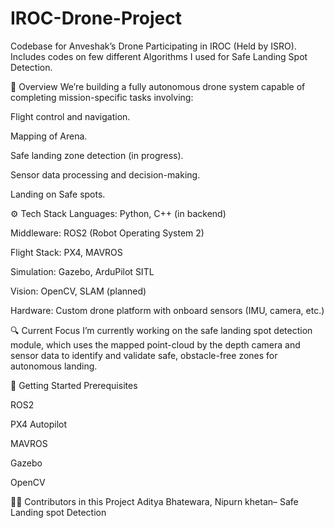 # IROC-Drone-Project
Codebase for Anveshak’s Drone Participating in IROC (Held by ISRO). Includes codes on few different Algorithms I used for Safe Landing Spot Detection. 

🧠 Overview
We’re building a fully autonomous drone system capable of completing mission-specific tasks involving:

Flight control and navigation.

Mapping of Arena.

Safe landing zone detection (in progress).

Sensor data processing and decision-making.

Landing on Safe spots.

⚙️ Tech Stack
Languages: Python, C++ (in backend)

Middleware: ROS2 (Robot Operating System 2)

Flight Stack: PX4, MAVROS

Simulation: Gazebo, ArduPilot SITL

Vision: OpenCV, SLAM (planned)

Hardware: Custom drone platform with onboard sensors (IMU, camera, etc.)

🔍 Current Focus
I’m currently working on the safe landing spot detection module, which uses the mapped point-cloud by the depth camera and sensor data to identify and validate safe, obstacle-free zones for autonomous landing.


🚀 Getting Started
Prerequisites

ROS2

PX4 Autopilot

MAVROS

Gazebo

OpenCV

👨‍💻 Contributors in this Project
Aditya Bhatewara, Nipurn khetan– Safe Landing spot Detection

